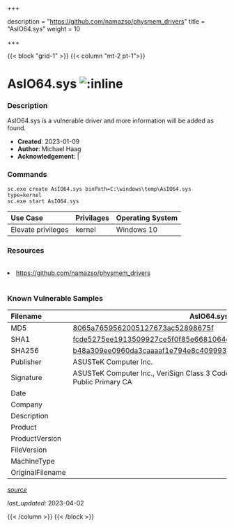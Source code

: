 +++

description = "https://github.com/namazso/physmem_drivers"
title = "AsIO64.sys"
weight = 10

+++


{{< block "grid-1" >}}
{{< column "mt-2 pt-1">}}


# AsIO64.sys ![:inline](/images/twitter_verified.png) 


### Description

AsIO64.sys is a vulnerable driver and more information will be added as found.

- **Created**: 2023-01-09
- **Author**: Michael Haag
- **Acknowledgement**:  | [](https://twitter.com/)

### Commands

```
sc.exe create AsIO64.sys binPath=C:\windows\temp\AsIO64.sys type=kernel
sc.exe start AsIO64.sys
```

| Use Case | Privilages | Operating System | 
|:---- | ---- | ---- |
| Elevate privileges | kernel | Windows 10 |

### Resources
<br>
<li><a href=" https://github.com/namazso/physmem_drivers"> https://github.com/namazso/physmem_drivers</a></li>
<br>

### Known Vulnerable Samples

| Filename | AsIO64.sys |
|:---- | ---- | 
| MD5 | <a href="https://www.virustotal.com/gui/file/8065a7659562005127673ac52898675f">8065a7659562005127673ac52898675f</a> |
| SHA1 | <a href="https://www.virustotal.com/gui/file/fcde5275ee1913509927ce5f0f85e6681064c9d2">fcde5275ee1913509927ce5f0f85e6681064c9d2</a> |
| SHA256 | <a href="https://www.virustotal.com/gui/file/b48a309ee0960da3caaaaf1e794e8c409993aeb3a2b64809f36b97aac8a1e62a">b48a309ee0960da3caaaaf1e794e8c409993aeb3a2b64809f36b97aac8a1e62a</a> |
| Publisher | ASUSTeK Computer Inc. |
| Signature | ASUSTeK Computer Inc., VeriSign Class 3 Code Signing 2004 CA, VeriSign Class 3 Public Primary CA   |
| Date |  |
| Company |  |
| Description |  |
| Product |  |
| ProductVersion |  |
| FileVersion |  |
| MachineType |  |
| OriginalFilename |  |



[*source*](https://github.com/magicsword-io/LOLDrivers/tree/main/yaml/asio64.sys.yml)

*last_updated:* 2023-04-02








{{< /column >}}
{{< /block >}}
